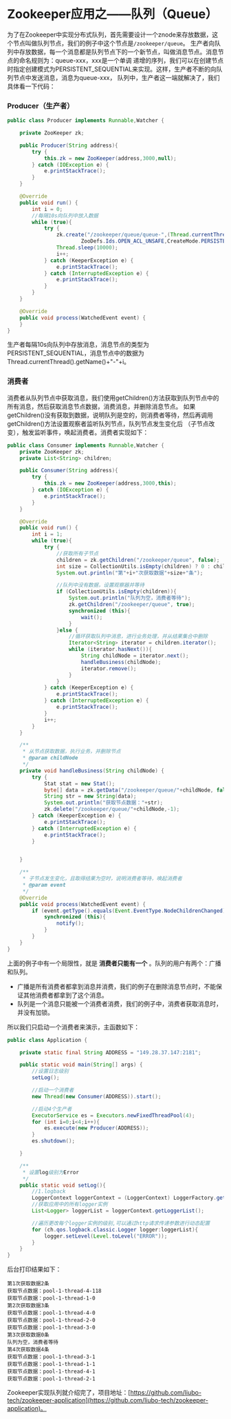 # Zookeeper应用之——队列（Queue）

为了在Zookeeper中实现分布式队列，首先需要设计一个znode来存放数据，这个节点叫做队列节点，我们的例子中这个节点是```/zookeeper/queue```。
生产者向队列中存放数据，每一个消息都是队列节点下的一个新节点，叫做消息节点。消息节点的命名规则为：queue-xxx，xxx是一个单调
递增的序列，我们可以在创建节点时指定创建模式为PERSISTENT_SEQUENTIAL来实现。这样，生产者不断的向队列节点中发送消息，消息为queue-xxx，
队列中，生产者这一端就解决了，我们具体看一下代码：

### Producer（生产者）
```java
public class Producer implements Runnable,Watcher {

    private ZooKeeper zk;

    public Producer(String address){
        try {
            this.zk = new ZooKeeper(address,3000,null);
        } catch (IOException e) {
            e.printStackTrace();
        }
    }

    @Override
    public void run() {
        int i = 0;
        //每隔10s向队列中放入数据
        while (true){
            try {
                zk.create("/zookeeper/queue/queue-",(Thread.currentThread().getName()+"-"+i).getBytes(),
                        ZooDefs.Ids.OPEN_ACL_UNSAFE,CreateMode.PERSISTENT_SEQUENTIAL);
                Thread.sleep(10000);
                i++;
            } catch (KeeperException e) {
                e.printStackTrace();
            } catch (InterruptedException e) {
                e.printStackTrace();
            }
        }
    }

    @Override
    public void process(WatchedEvent event) {
    }
}
```
生产者每隔10s向队列中存放消息，消息节点的类型为PERSISTENT_SEQUENTIAL，消息节点中的数据为Thread.currentThread().getName()+"-"+i。

### 消费者

消费者从队列节点中获取消息，我们使用getChildren()方法获取到队列节点中的所有消息，然后获取消息节点数据，消费消息，并删除消息节点。
如果getChildren()没有获取到数据，说明队列是空的，则消费者等待，然后再调用getChildren()方法设置观察者监听队列节点，队列节点发生变化后
（子节点改变），触发监听事件，唤起消费者。消费者实现如下：
```java
public class Consumer implements Runnable,Watcher {
    private ZooKeeper zk;
    private List<String> children;

    public Consumer(String address){
        try {
            this.zk = new ZooKeeper(address,3000,this);
        } catch (IOException e) {
            e.printStackTrace();
        }
    }

    @Override
    public void run() {
        int i = 1;
        while (true){
            try {
                //获取所有子节点
                children = zk.getChildren("/zookeeper/queue", false);
                int size = CollectionUtils.isEmpty(children) ? 0 : children.size();
                System.out.println("第"+i+"次获取数据"+size+"条");

                //队列中没有数据，设置观察器并等待
                if (CollectionUtils.isEmpty(children)){
                    System.out.println("队列为空，消费者等待");
                    zk.getChildren("/zookeeper/queue", true);
                    synchronized (this){
                        wait();
                    }
                }else {
                    //循环获取队列中消息，进行业务处理，并从结果集合中删除
                    Iterator<String> iterator = children.iterator();
                    while (iterator.hasNext()){
                        String childNode = iterator.next();
                        handleBusiness(childNode);
                        iterator.remove();
                    }
                }
            } catch (KeeperException e) {
                e.printStackTrace();
            } catch (InterruptedException e) {
                e.printStackTrace();
            }
            i++;
        }
    }

    /**
     * 从节点获取数据，执行业务，并删除节点
     * @param childNode
     */
    private void handleBusiness(String childNode) {
        try {
            Stat stat = new Stat();
            byte[] data = zk.getData("/zookeeper/queue/"+childNode, false, stat);
            String str = new String(data);
            System.out.println("获取节点数据："+str);
            zk.delete("/zookeeper/queue/"+childNode,-1);
        } catch (KeeperException e) {
            e.printStackTrace();
        } catch (InterruptedException e) {
            e.printStackTrace();
        }


    }

    /**
     * 子节点发生变化，且取得结果为空时，说明消费者等待，唤起消费者
     * @param event
     */
    @Override
    public void process(WatchedEvent event) {
        if (event.getType().equals(Event.EventType.NodeChildrenChanged)){
            synchronized (this){
                notify();
            }
        }
    }
}
```
上面的例子中有一个局限性，就是 **消费者只能有一个** 。队列的用户有两个：广播和队列。

* 广播是所有消费者都拿到消息并消费，我们的例子在删除消息节点时，不能保证其他消费者都拿到了这个消息。
* 队列是一个消息只能被一个消费者消费，我们的例子中，消费者获取消息时，并没有加锁。

所以我们只启动一个消费者来演示，主函数如下：

```java
public class Application {

    private static final String ADDRESS = "149.28.37.147:2181";

    public static void main(String[] args) {
        //设置日志级别
        setLog();

        //启动一个消费者
        new Thread(new Consumer(ADDRESS)).start();

        //启动4个生产者
        ExecutorService es = Executors.newFixedThreadPool(4);
        for (int i=0;i<4;i++){
            es.execute(new Producer(ADDRESS));
        }
        es.shutdown();

    }

    /**
     * 设置log级别为Error
     */
    public static void setLog(){
        //1.logback
        LoggerContext loggerContext = (LoggerContext) LoggerFactory.getILoggerFactory();
        //获取应用中的所有logger实例
        List<Logger> loggerList = loggerContext.getLoggerList();

        //遍历更改每个logger实例的级别,可以通过http请求传递参数进行动态配置
        for (ch.qos.logback.classic.Logger logger:loggerList){
            logger.setLevel(Level.toLevel("ERROR"));
        }
    }
}
```
后台打印结果如下：
```
第1次获取数据2条
获取节点数据：pool-1-thread-4-118
获取节点数据：pool-1-thread-1-0
第2次获取数据3条
获取节点数据：pool-1-thread-4-0
获取节点数据：pool-1-thread-2-0
获取节点数据：pool-1-thread-3-0
第3次获取数据0条
队列为空，消费者等待
第4次获取数据4条
获取节点数据：pool-1-thread-3-1
获取节点数据：pool-1-thread-1-1
获取节点数据：pool-1-thread-4-1
获取节点数据：pool-1-thread-2-1
```

Zookeeper实现队列就介绍完了，项目地址：[https://github.com/liubo-tech/zookeeper-application](https://github.com/liubo-tech/zookeeper-application)。
